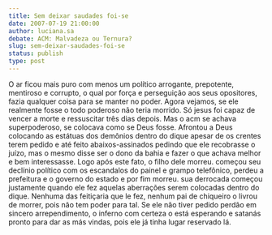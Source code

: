 ```yaml
---
title: Sem deixar saudades foi-se
date: 2007-07-19 21:00:00
author: luciana.sa
debate: ACM: Malvadeza ou Ternura?
slug: sem-deixar-saudades-foi-se
status: publish 
type: post
---
```


O ar ficou mais puro com menos um político arrogante, prepotente, mentiroso e corrupto, o qual por força e perseguição aos seus opositores, fazia qualquer coisa para se manter no poder. Agora vejamos, se ele realmente fosse o todo poderoso não teria morrido. Só jesus foi capaz de vencer a morte e ressuscitar três dias depois. Mas o acm se achava superpoderoso, se colocava como se Deus fosse. Afrontou a Deus colocando as estátuas dos demônios dentro do dique apesar de os crentes terem pedido e até feito abaixos-assinados pedindo que ele recobrasse o juízo, mas o mesmo disse ser o dono da bahia e fazer o que achava melhor e bem interessasse. Logo após este fato, o filho dele morreu. começou seu declínio político com os escandalos do painel e grampo telefônico, perdeu a prefeitura e o governo do estado e por fim morreu. sua derrocada começou justamente quando ele fez aquelas aberrações serem colocadas dentro do dique. Nenhuma das feitiçaria que le fez, nenhum pai de chiqueiro o livrou de morrer, pois não tem poder para tal. Se ele não tiver pedido perdão em sincero arrependimento, o inferno com certeza o está esperando e satanás pronto para dar as más vindas, pois ele já tinha lugar reservado lá.
